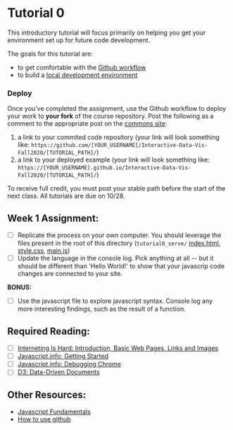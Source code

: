 # Tutorial 0

This introductory tutorial will focus primarily on helping you get your environment set up for future code development. 

The goals for this tutorial are:

- to get comfortable with the [Github workflow](./GIT_SETUP.md)
- to build a [local development environment](./BASIC_SERVER.md)

### Deploy

Once you've completed the assignment, use the Github workflow to deploy your work to **your fork** of the course repository. Post the following as a comment to the appropriate post on the [commons site](https://data7320062268.commons.gc.cuny.edu):
1. a link to your commited code repository (your link will look something like: `https://github.com/[YOUR_USERNAME]/Interactive-Data-Vis-Fall2020/[TUTORIAL_PATH]/`)
2. a link to your deployed example (your link will look something like: `https://[YOUR_USERNAME].github.io/Interactive-Data-Vis-Fall2020/[TUTORIAL_PATH]/`)

To receive full credit, you must post your stable path before the start of the next class. All tutorials are due on 10/28. 

## Week 1 Assignment:

- [ ] Replicate the process on your own computer. You should leverage the files present in the root of this directory (`tutorial0_serve/` [index.html](index.html), [style.css](style.css), [main.js](main.js))
- [ ] Update the language in the console log. Pick anything at all -- but it should be different than 'Hello World!' to show that your javascrip code changes are connected to your site.

**BONUS:**

- [ ] Use the javascript file to explore javascript syntax. Console log any more interesting findings, such as the result of a function.

## Required Reading: 

- [ ] [Interneting Is Hard: Introduction, Basic Web Pages, Links and Images](https://www.internetingishard.com/html-and-css/) 
- [ ] [Javascript.info: Getting Started](https://javascript.info/getting-started)
- [ ] [Javascript.info: Debugging Chrome](https://javascript.info/debugging-chrome)
- [ ] [D3: Data-Driven Documents](http://vis.stanford.edu/files/2011-D3-InfoVis.pdf)

## Other Resources:

- [Javascript Fundamentals](https://javascript.info/first-steps)
- [How to use github](https://git-scm.com/book/en/v2)
